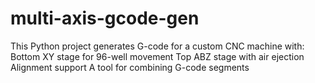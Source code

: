 # multi-axis-gcode-gen
This Python project generates G-code for a custom CNC machine with:  Bottom XY stage for 96-well movement  Top ABZ stage with air ejection  Alignment support  A tool for combining G-code segments
